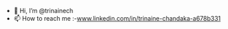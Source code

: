 - 👋 Hi, I’m @trinainech
- 📫 How to reach me :-www.linkedin.com/in/trinaine-chandaka-a678b331

<!---
trinainech/trinainech is a ✨ special ✨ repository because its `README.md` (this file) appears on your GitHub profile.
You can click the Preview link to take a look at your changes.
--->
